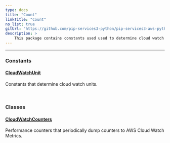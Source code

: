 ```yaml
---
type: docs
title: "Count"
linkTitle: "Count"
no_list: true
gitUrl: "https://github.com/pip-services3-python/pip-services3-aws-python"
description: >
    This package contains constants used used to determine cloud watch units and classes used to create performance counters.
---
```

---

<div class="module-body"> 

### Constants

#### [CloudWatchUnit](cloud_watch_unit)
Constants that determine cloud watch units.

<br>

### Classes

#### [CloudWatchCounters](cloud_watch_counters)
Performance counters that periodically dump counters to AWS Cloud Watch Metrics.


</div>

